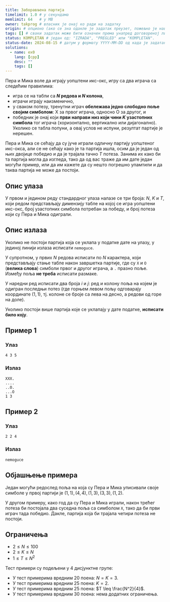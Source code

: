 ```yaml
---
title: Заборављена партија
timelimit: 1.0 # у секундама
memlimit: 64   # y MB
owner: takprog # власник је онај ко ради на задатку
origin: # опционо (ако се зна одакле је задатак преузет, пожељно је навести извор)
tags: [] # сваки задатак може бити означен према унапред договореној листи ознака
status: KOMPLETAN # један од: "IZRADA", "PREGLED" или "KOMPLETAN".
status-date: 2024-08-15 # датум у формату YYYY-MM-DD од када је задатак у наведеном статусу
solutions:
  - name: ex0
    lang: [cpp]
    desc: ""
    tags: []
---
```


Пера и Мика воле да играју уопштени икс-окс, игру са два играча са
следећим правилима:

* игра се на табли са **$N$ редова и $N$ колона**,
* играчи играју наизменично,
* у сваком потезу, тренутни играч **обележава једно слободно поље
  својим симболом**: X за првог играча, односно O за другог, и
* победник је онај који **први направи низ који чини $K$ узастопних
  симбола** тог играча (хоризонтално, вертикално или дијагонално).
  Уколико се табла попуни, а овај услов не испуни, резултат партије је
  нерешен.

Пера и Мика се сећају да су јуче играли одличну партију уопштеног
икс-окса, али се не сећају како је та партија ишла, осим да је један
од њих двојице победио и да је трајала тачно $T$ потеза. Занима их
како би та партија могла да изгледа, тако да од вас траже да им дате
један могући пример, или да им кажете да су нешто погрешно упамтили и
да таква партија не може да постоји.

## Опис улаза

У првом и једином реду стандардног улаза налазе се три броја: $N$, $K$
и $T$, који редом представљају димензију табле на којој се игра
уопштени икс-окс, број узастопних симбола потребан за победу, и
број потеза који су Пера и Мика одиграли.

## Опис излаза

Уколико не постоји партија која се уклапа у податке дате на улазу, у
јединој линији излаза исписати `nemoguce`. 

У супротном, у првих $N$ редова исписати по $N$ карактера, који
представљају стање табле након завршетка партије, где су `X` и `O`
(**велика слова**) симболи првог и другог играча, а `.` празно поље.
Између поља **не треба** исписати размаке.

У наредни ред исписати два броја $i$ и $j$: ред и колону поља на којем
је одигран последњи потез (где горњем левом пољу одговарају координате
$(1, 1)$, тј. колоне се броје са лева на десно, а редови од горе на
доле).

Уколико постоји више партија које се уклапају у дате податке,
**исписати било коју**.

## Пример 1

### Улаз

~~~
4 3 5
~~~

### Излаз

~~~
XXX.
....
..O.
...O
1 3
~~~

## Пример 2

### Улаз

~~~
2 2 4
~~~

### Излаз

~~~
nemoguce
~~~

## Објашњење примера

Један могући редослед поља на која су Пера и Мика уписивали своје
симболе у првој партији је $(1,1), (4,4), (1,3), (3,3), (1,2)$.

У другом примеру, како год да су Пера и Мика играли, након трећег
потеза би постојала два суседна поља са симболом `X`, тако да би први
играч тада победио. Дакле, партија која би трајала четири потеза не
постоји.

## Ограничења

- $2 \leq N \leq 100$
- $2 \leq K \leq N$
- $1 \leq T \leq N^2$

Тест примери су подељени у 4 дисјунктне групе:
- У тест примерима вредним 20 поена: $N = K = 3$.
- У тест примерима вредним 25 поена: $K = 2$.
- У тест примерима вредним 25 поена: $T \leq \frac{N^2}{4}$.
- У тест примерима вредним 30 поена: нема додатних ограничења.
